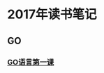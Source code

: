 # 2017年读书笔记

## GO 

### [GO语言第一课](https://github.com/tt-ghost/reading-notes/blob/master/2017/go%E8%AF%AD%E8%A8%80%E7%AC%AC%E4%B8%80%E8%AF%BE)
